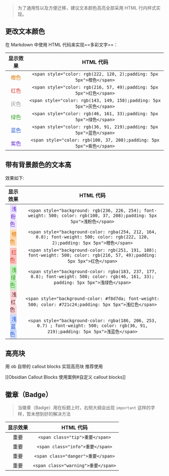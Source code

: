 
>为了通用性以及方便迁移，建议文本颜色高亮全部采用 HTML 行内样式实现。

## 更改文本颜色

在 Markdown 中使用 HTML 代码来实现==多彩文字==：

|                                显示效果                                |                               HTML 代码                                |
| :----------------------------------------------------------------: | :------------------------------------------------------------------: |
|  <span style="color: rgb(222, 120, 2);padding: 5px 5px">橙色</span>  |  `<span style="color: rgb(222, 120, 2);padding: 5px 5px">橙色</span>`  |
|  <span style="color: rgb(216, 57, 49);padding: 5px 5px">红色</span>  |  `<span style="color: rgb(216, 57, 49);padding: 5px 5px">红色</span>`  |
| <span style="color: rgb(143, 149, 158);padding: 5px 5px">灰色</span> | `<span style="color: rgb(143, 149, 158);padding: 5px 5px">灰色</span>` |
|  <span style="color: rgb(46, 161, 33);padding: 5px 5px">绿色</span>  |  `<span style="color: rgb(46, 161, 33);padding: 5px 5px">绿色</span>`  |
|  <span style="color: rgb(36, 91, 219);padding: 5px 5px">蓝色</span>  |  `<span style="color: rgb(36, 91, 219);padding: 5px 5px">蓝色</span>`  |
| <span style="color: rgb(100, 37, 208);padding: 5px 5px">紫色</span>  | `<span style="color: rgb(100, 37, 208);padding: 5px 5px">紫色</span>`  |

## 带有背景颜色的文本高

效果如下:

|                                                               显示效果                                                               |                                                              HTML 代码                                                               |
| :------------------------------------------------------------------------------------------------------------------------------: | :--------------------------------------------------------------------------------------------------------------------------------: |
|       <span style="background: rgb(236, 226, 254); font-weight: 500; color: rgb(100, 37, 208);padding: 5px 5px">浅粉色</span>       |       `<span style="background: rgb(236, 226, 254); font-weight: 500; color: rgb(100, 37, 208);padding: 5px 5px">浅粉色</span>`       |
|  <span style="background-color: rgba(254, 212, 164, 0.8); font-weight: 500; color: rgb(222, 120, 2);padding: 5px 5px">橙色</span>  |  `<span style="background-color: rgba(254, 212, 164, 0.8); font-weight: 500; color: rgb(222, 120, 2);padding: 5px 5px">橙色</span>`  |
|     <span style="background-color: rgb(251, 191, 188); font-weight: 500; color: rgb(216, 57, 49);padding: 5px 5px">红色</span>     |     `<span style="background-color: rgb(251, 191, 188); font-weight: 500; color: rgb(216, 57, 49);padding: 5px 5px">红色</span>`     |
| <span style="background-color: rgba(183, 237, 177, 0.8); font-weight: 500; color: rgb(46, 161, 33); padding: 5px 5px">浅绿色</span> | `<span style="background-color: rgba(183, 237, 177, 0.8); font-weight: 500; color: rgb(46, 161, 33); padding: 5px 5px">浅绿色</span>` |
|              <span style="background-color: #f8d7da; font-weight: 500; color: #721c24;padding: 5px 5px">浅红色</span>               |              `<span style="background-color: #f8d7da; font-weight: 500; color: #721c24;padding: 5px 5px">浅红色</span>`               |
| <span style="background-color: rgba(186, 206, 253, 0.7) ; font-weight: 500; color: rgb(36, 91, 219);padding: 5px 5px">浅蓝色</span> | `<span style="background-color: rgba(186, 206, 253, 0.7) ; font-weight: 500; color: rgb(36, 91, 219);padding: 5px 5px">浅蓝色</span>` |


## 高亮块

用 ob 自带的 callout blocks 实现高亮块 <span class="info">推荐使用</span>

[[Obsidian Callout Blocks 使用案例#自定义 callout blocks]]

## 徽章（Badge）

>当徽章（Badge）用在标题上时，右侧大纲会出现 `important` 这样的字样，暂未想到好的解决方法

|              显示效果               |              HTML 代码              |
| :-----------------------------: | :-------------------------------: |
|   <span class="tip">重要</span>   |   `<span class="tip">重要</span>`   |
|  <span class="info">重要</span>   |  `<span class="info">重要</span>`   |
| <span class="danger">重要</span>  | `<span class="danger">重要</span>`  |
| <span class="warning">重要</span> | `<span class="warning">重要</span>` |


